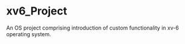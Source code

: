 # xv6_Project
An OS project comprising introduction of custom functionality in xv-6 operating system.
